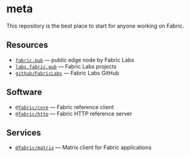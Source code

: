 # meta
This repository is the best place to start for anyone working on Fabric.

## Resources
- [`fabric.pub`][fabric-pub] — public edge node by Fabric Labs
- [`labs.fabric.pub`][fabric-labs] — Fabric Labs projects
- [`github/FabricLabs`][fabric-labs-github] — Fabric Labs GitHub

## Software
- [`@fabric/core`][fabric-core-github] — Fabric reference client
- [`@fabric/http`][fabric-http-github] — Fabric HTTP reference server

## Services
- [`@fabric/matrix`][fabric-matrix-github] — Matrix client for Fabric applications

[fabric-pub]: https://fabric.pub
[fabric-labs]: https://labs.fabric.pub
[fabric-labs-github]: https://github.com/FabricLabs
[fabric-core-github]: https://github.com/FabricLabs/fabric
[fabric-http-github]: https://github.com/FabricLabs/fabric-http
[fabric-matrix-github]: https://github.com/FabricLabs/fabric-matrix
